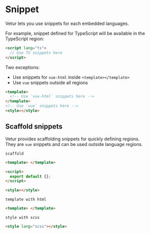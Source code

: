 # Snippet

Vetur lets you use snippets for each embedded languages.

For example, snippet defined for TypeScript will be available in the TypeScript region:

```html
<script lang="ts">
  // Use TS snippets here
</script>
```

Two exceptions:

- Use snippets for `vue-html` inside `<template></template>`
- Use `vue` snippets outside all regions

```html
<template>
  <!-- Use `vue-html` snippets here -->
</template>
<!-- Use `vue` snippets here -->
<style></style>
```

## Scaffold snippets

Vetur provides scaffolding snippets for quickly defining regions.  
They are `vue` snippets and can be used outside language regions.

`scaffold`

```html
<template> </template>

<script>
  export default {};
</script>

<style></style>
```

`template with html`

```html
<template> </template>
```

`style with scss`

```html
<style lang="scss"></style>
```
